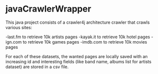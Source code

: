 javaCrawlerWrapper
==================

This java project consists of a crawler4j architecture crawler that crawls various sites:

-last.fm to retrieve 10k artists pages 
-kayak.it to retrieve 10k hotel pages
-ign.com to retrieve 10k games pages
-imdb.com to retrieve 10k movies pages

For each of these datasets, the wanted pages are locally saved with an increasing id and interesting fields (like band name, albums list for artists dataset) are stored in a csv file.

